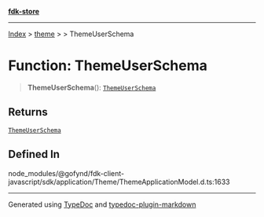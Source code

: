 [**fdk-store**](../../../README.md)
***

[Index](../../../API.md) > [theme](../../README.md) > [<internal>](../README.md) > ThemeUserSchema

# Function: ThemeUserSchema

> **ThemeUserSchema**(): [`ThemeUserSchema`](../type-aliases/type-alias.ThemeUserSchema.md)

## Returns

[`ThemeUserSchema`](../type-aliases/type-alias.ThemeUserSchema.md)

## Defined In

node\_modules/@gofynd/fdk-client-javascript/sdk/application/Theme/ThemeApplicationModel.d.ts:1633

***
Generated using [TypeDoc](https://typedoc.org/) and [typedoc-plugin-markdown](https://www.npmjs.com/package/typedoc-plugin-markdown)

